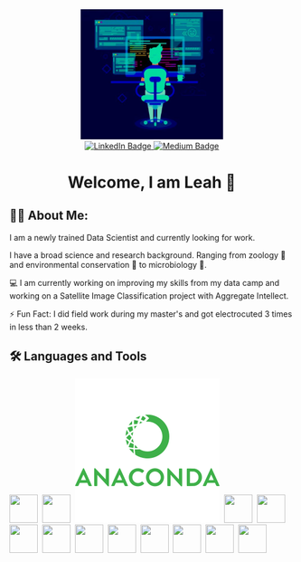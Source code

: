 <div id = "header" align='center'>
<img src="./image.jpeg" width=50% height=50%>
</div>

<div id="badges" align = 'center'>
  <a href="https://ca.linkedin.com/in/leah-lourenço">
    <img src="https://img.shields.io/badge/LinkedIn-blue?style=for-the-badge&logo=linkedin&logoColor=white" alt="LinkedIn Badge"/>
  </a>
  <a href="https://medium.com/@MudSnail">
    <img src="https://img.shields.io/badge/Medium-white?style=for-the-badge&logo=Medium&logoColor=black" alt="Medium Badge"/>
  </a>
</div>

<h1 align="center">
 Welcome, I am Leah 👋
</h1>

## 👩‍💻 About Me:

I am a newly trained Data Scientist and currently looking for work.

I have a broad science and research background. Ranging from zoology 🐅 and environmental conservation 🌱 to microbiology 🔬.

💻 I am currently working on improving my skills from my data camp and working on a Satellite Image Classification project with Aggregate Intellect.

⚡ Fun Fact: I did field work during my master's and got electrocuted 3 times in less than 2 weeks.


## 🛠️ Languages and Tools
<div>
    <img src="https://cdn.jsdelivr.net/gh/devicons/devicon/icons/anaconda/anaconda-original-wordmark.svg"width="50" height="50"/>&nbsp;
    <img src="https://cdn.jsdelivr.net/gh/devicons/devicon/icons/r/r-original.svg"width="50" height="50"/>&nbsp;
    <img src="https://github.com/devicons/devicon/blob/master/icons/anaconda/anaconda-original-wordmark.svg"/>&nbsp;
     <img src="https://cdn.jsdelivr.net/gh/devicons/devicon/icons/docker/docker-original.svg" width="50" height="50"/>&nbsp;
     <img src="https://cdn.jsdelivr.net/gh/devicons/devicon/icons/jupyter/jupyter-original-wordmark.svg"width="50" height="50"/>&nbsp;
    <img src="https://cdn.jsdelivr.net/gh/devicons/devicon/icons/kaggle/kaggle-original.svg"width="50" height="50"/>&nbsp;
     <img src="https://cdn.jsdelivr.net/gh/devicons/devicon/icons/mongodb/mongodb-original-wordmark.svg"width="50" height="50"/>&nbsp;
    <img src="https://cdn.jsdelivr.net/gh/devicons/devicon/icons/sqlite/sqlite-original-wordmark.svg"width="50" height="50"/>&nbsp;
     <img src="https://cdn.jsdelivr.net/gh/devicons/devicon/icons/sqlalchemy/sqlalchemy-original.svg"width="50" height="50"/>&nbsp;
    <img src="https://cdn.jsdelivr.net/gh/devicons/devicon/icons/postgresql/postgresql-original-wordmark.svg"width="50" height="50"/>&nbsp;
    <img src="https://cdn.jsdelivr.net/gh/devicons/devicon/icons/numpy/numpy-original.svg"width="50" height="50"/>&nbsp;
    <img src="https://cdn.jsdelivr.net/gh/devicons/devicon/icons/pandas/pandas-original-wordmark.svg"width="50" height="50"/>&nbsp;
    <img src="https://cdn.jsdelivr.net/gh/devicons/devicon/icons/vscode/vscode-original-wordmark.svg"width="50" height="50"/>&nbsp;    
</div>



<!--
**MudSnail/MudSnail** is a ✨ _special_ ✨ repository because its `README.md` (this file) appears on your GitHub profile.

Here are some ideas to get you started:

- 🔭 I’m currently working on ...
- 🌱 I’m currently learning ...
- 👯 I’m looking to collaborate on ...
- 🤔 I’m looking for help with ...
- 💬 Ask me about ...
- 📫 How to reach me: ...
- 😄 Pronouns: ...
- ⚡ Fun fact: ...
-->
